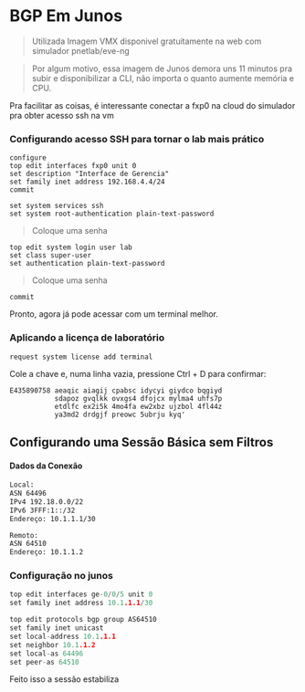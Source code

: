 # BGP Em Junos

> Utilizada Imagem VMX disponivel gratuitamente na web com simulador pnetlab/eve-ng

> Por  algum motivo, essa imagem de Junos demora uns 11 minutos pra subir e disponibilizar a CLI, não importa o quanto aumente memória e CPU.

Pra facilitar as coisas, é interessante conectar a fxp0 na cloud do simulador pra obter acesso ssh na vm

### Configurando acesso SSH para tornar o lab mais prático
```shell
configure
top edit interfaces fxp0 unit 0
set description "Interface de Gerencia"
set family inet address 192.168.4.4/24
commit
```

```shell
set system services ssh
set system root-authentication plain-text-password
```
> Coloque uma senha

```shell
top edit system login user lab 
set class super-user
set authentication plain-text-password
```
> Coloque uma senha

```shell
commit
```
Pronto, agora já pode acessar com um terminal melhor.

### Aplicando a licença de laboratório
```shell
request system license add terminal
```
Cole a chave e, numa linha vazia, pressione Ctrl + D para confirmar:
```
E435890758 aeaqic aiagij cpabsc idycyi giydco bqgiyd
           sdapoz gvqlkk ovxgs4 dfojcx mylma4 uhfs7p
           etdlfc ex2i5k 4mo4fa ew2xbz ujzbol 4fl44z
           ya3md2 drdgjf preowc 5ubrju kyq'
```

## Configurando uma Sessão Básica sem Filtros

#### Dados da Conexão

```bash
Local:
ASN 64496
IPv4 192.18.0.0/22
IPv6 3FFF:1::/32
Endereço: 10.1.1.1/30

Remoto:
ASN 64510
Endereço: 10.1.1.2
```
### Configuração no junos

```c
top edit interfaces ge-0/0/5 unit 0 
set family inet address 10.1.1.1/30

top edit protocols bgp group AS64510 
set family inet unicast
set local-address 10.1.1.1
set neighbor 10.1.1.2
set local-as 64496
set peer-as 64510
```

Feito isso a sessão estabiliza
